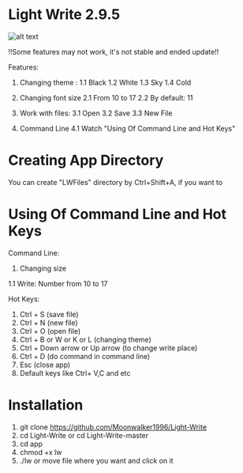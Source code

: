 # Light Write 2.9.5
![alt text](https://github.com/Moonwalker1996/Light-Write/blob/master/screenshots/banner2.jpg)

!!Some features may not work, it's not stable and ended update!!

Features:
1. Changing theme :
      1.1 Black
      1.2 White
      1.3 Sky
      1.4 Cold
   
2. Changing font size
      2.1 From 10 to 17
      2.2 By default: 11
   
3. Work with files:
      3.1 Open
      3.2 Save
      3.3 New File
   
4. Command Line
      4.1 Watch "Using Of Command Line and Hot Keys"

# Creating App Directory

You can create "LWFiles" directory by Ctrl+Shift+A, if you want to

# Using Of Command Line and Hot Keys

Command Line:
1. Changing size

1.1 Write: Number from 10 to 17

Hot Keys:
1. Ctrl + S (save file)
2. Ctrl + N (new file)
3. Ctrl + O (open file)
4. Ctrl + B or W or K or L (changing theme)
5. Ctrl + Down arrow or Up arrow (to change write place)
6. Ctrl + D (do command in command line)
7. Esc (close app)
8. Default keys like Ctrl+ V,C and etc

# Installation

1. git clone https://github.com/Moonwalker1996/Light-Write
2. cd Light-Write or cd Light-Write-master
3. cd app
4. chmod +x lw
5. ./lw or move file where you want and click on it
